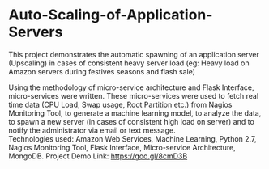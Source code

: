 # Auto-Scaling-of-Application-Servers
This project demonstrates the automatic spawning of an application server (Upscaling) in cases of consistent heavy server load (eg: Heavy load on Amazon servers during festives seasons and flash sale)

Using the methodology of micro-service architecture and Flask Interface, micro-services were written.
These micro-services were used to fetch real time data (CPU Load, Swap usage, Root Partition etc.) from Nagios Monitoring Tool, to generate a machine learning model, to analyze the data, to spawn a new server (in cases of consistent high load on server) and to notify the administrator via email or text message.     
Technologies used: Amazon Web Services, Machine Learning, Python 2.7, Nagios Monitoring Tool, Flask Interface, Micro-service Architecture, MongoDB.
Project Demo Link: https://goo.gl/8cmD3B 
